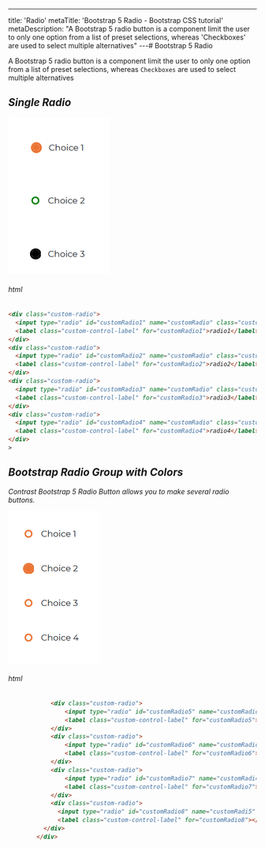 ---
title: 'Radio'
metaTitle: 'Bootstrap 5 Radio - Bootstrap CSS tutorial'
metaDescription: "A Bootstrap 5 radio button is a component limit the user to only one option from a list of preset selections, whereas 'Checkboxes' are used to select multiple alternatives"
---# Bootstrap 5 Radio

A Bootstrap 5 radio button is a component limit the user to only one option from a list of preset selections, whereas `Checkboxes` are used to select multiple alternatives

<i/>

## Single Radio

![Bootstrap Radio Default](./images/radio1.png)

###### html

```html
<div class="custom-radio">
  <input type="radio" id="customRadio1" name="customRadio" class="custom-radio-input" />
  <label class="custom-control-label" for="customRadio1">radio1</label>
</div>
<div class="custom-radio">
  <input type="radio" id="customRadio2" name="customRadio" class="custom-radio-input" />
  <label class="custom-control-label" for="customRadio2">radio2</label>
</div>
<div class="custom-radio">
  <input type="radio" id="customRadio3" name="customRadio" class="custom-radio-input" />
  <label class="custom-control-label" for="customRadio3">radio3</label>
</div>
<div class="custom-radio">
  <input type="radio" id="customRadio4" name="customRadio" class="custom-radio-input" />
  <label class="custom-control-label" for="customRadio4">radio4</label>
</div>
>
```

<i/>

## Bootstrap Radio Group with Colors

Contrast Bootstrap 5 Radio Button allows you to make several radio buttons.

![Bootstrap Radio Group With Colors](./images/radio2.png)

###### html

```html
            <div class="custom-radio">
                <input type="radio" id="customRadio5" name="customRadio2" class="custom-radio-input text-info">
                <label class="custom-control-label" for="customRadio5"></label>
            </div>
            <div class="custom-radio">
                <input type="radio" id="customRadio6" name="customRadio3" class="custom-radio-input text-danger">
                <label class="custom-control-label" for="customRadio6"></label>
            </div>
            <div class="custom-radio">
                <input type="radio" id="customRadio7" name="customRadi4" class="custom-radio-input text-primary">
                <label class="custom-control-label" for="customRadio7"></label>
            </div>
            <div class="custom-radio">
              <input type="radio" id="customRadio8" name="customRadi5" class="custom-radio-input text-dark">
              <label class="custom-control-label" for="customRadio8"></label>
          </div>
        </div>
```
